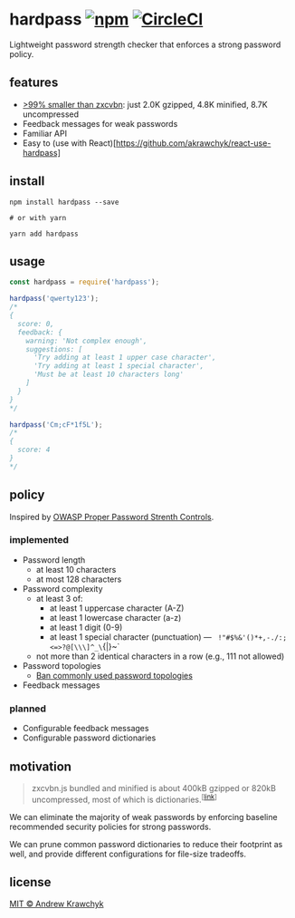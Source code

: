 # hardpass [![npm][npm-image]][npm-url] [![CircleCI][circleci-image]][circleci-url]

[npm-image]: https://img.shields.io/npm/v/hardpass.svg
[npm-url]: https://npmjs.org/package/hardpass
[circleci-image]: https://circleci.com/gh/akrawchyk/hardpass.svg?style=shield
[circleci-url]: https://circleci.com/gh/akrawchyk/hardpass

Lightweight password strength checker that enforces a strong password policy.

## features

* [\>99% smaller than zxcvbn](#motivation): just 2.0K gzipped, 4.8K minified, 8.7K uncompressed
* Feedback messages for weak passwords
* Familiar API
* Easy to (use with React)[https://github.com/akrawchyk/react-use-hardpass]

## install

```shell
npm install hardpass --save

# or with yarn

yarn add hardpass
```

## usage

```js
const hardpass = require('hardpass');

hardpass('qwerty123');
/*
{
  score: 0,
  feedback: {
    warning: 'Not complex enough',
    suggestions: [
      'Try adding at least 1 upper case character',
      'Try adding at least 1 special character',
      'Must be at least 10 characters long'
    ]
  }
}
*/

hardpass('Cm;cF*1f5L');
/*
{
  score: 4
}
*/
```

## policy

Inspired by [OWASP Proper Password Strenth Controls][owasp-url].

[owasp-url]: https://github.com/OWASP/CheatSheetSeries/blob/master/cheatsheets/Authentication_Cheat_Sheet.md#implement-proper-password-strength-controls

### implemented

* Password length
  * at least 10 characters
  * at most 128 characters
* Password complexity
  * at least 3 of:
    * at least 1 uppercase character (A-Z)
    * at least 1 lowercase character (a-z)
    * at least 1 digit (0-9)
    * at least 1 special character (punctuation) — ` !"#$%&'()*+,-./:;<=>?@[\\\]^_\`{|}~`
  * not more than 2 identical characters in a row (e.g., 111 not allowed)
* Password topologies
  * [Ban commonly used password topologies][korelogic-url]
* Feedback messages

[korelogic-url]: https://blog.korelogic.com/blog/2014/04/04/pathwell_topologies

### planned

* Configurable feedback messages
* Configurable password dictionaries

## motivation

> zxcvbn.js bundled and minified is about 400kB gzipped or 820kB uncompressed, most of which is dictionaries.<sup>\[[link][zxcvbn-quote-url]\]</sup>

We can eliminate the majority of weak passwords by enforcing baseline recommended
security policies for strong passwords.

We can prune common password dictionaries to reduce their footprint as well, and
provide different configurations for file-size tradeoffs.

[zxcvbn-quote-url]: https://github.com/dropbox/zxcvbn#script-load-latency

## license

[MIT © Andrew Krawchyk][license-url]

[license-url]: https://github.com/akrawchyk/hardpass/blob/master/LICENSE.md
